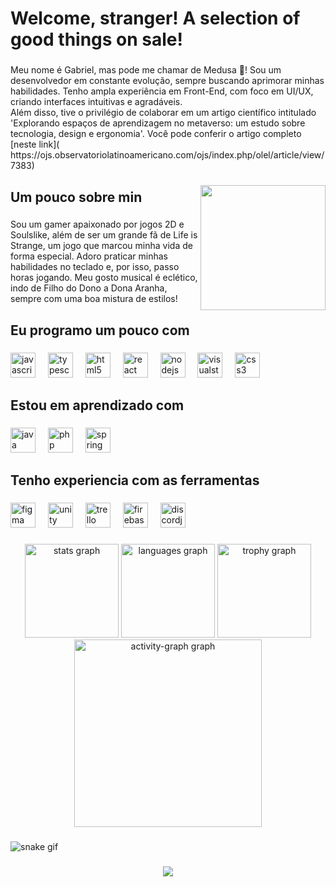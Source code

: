 <h1 align="left">Welcome, stranger! A selection of good things on sale!</h1>

###

<p align="left">Meu nome é Gabriel, mas pode me chamar de Medusa 🐍! Sou um desenvolvedor em constante evolução, sempre buscando aprimorar minhas habilidades. Tenho ampla experiência em Front-End, com foco em UI/UX, criando interfaces intuitivas e agradáveis.<br>Além disso, tive o privilégio de colaborar em um artigo científico intitulado 'Explorando espaços de aprendizagem no metaverso: um estudo sobre tecnologia, design e ergonomia'. Você pode conferir o artigo completo [neste link]( https://ojs.observatoriolatinoamericano.com/ojs/index.php/olel/article/view/7383)</p>

###

<img align="right" height="200" src="https://i.imgur.com/manCBd9.gif"  />

###

<h2 align="left">Um pouco sobre min</h2>

###

<p align="left">Sou um gamer apaixonado por jogos 2D e Soulslike, além de ser um grande fã de Life is Strange, um jogo que marcou minha vida de forma especial. Adoro praticar minhas habilidades no teclado e, por isso, passo horas jogando. Meu gosto musical é eclético, indo de Filho do Dono a Dona Aranha, sempre com uma boa mistura de estilos!</p>

###

<h2 align="left">Eu programo um pouco com</h2>

###

<div align="left">
  <img src="https://cdn.jsdelivr.net/gh/devicons/devicon/icons/javascript/javascript-original.svg" height="40" alt="javascript logo"  />
  <img width="12" />
  <img src="https://cdn.jsdelivr.net/gh/devicons/devicon/icons/typescript/typescript-original.svg" height="40" alt="typescript logo"  />
  <img width="12" />
  <img src="https://cdn.jsdelivr.net/gh/devicons/devicon/icons/html5/html5-original.svg" height="40" alt="html5 logo"  />
  <img width="12" />
  <img src="https://cdn.jsdelivr.net/gh/devicons/devicon/icons/react/react-original.svg" height="40" alt="react logo"  />
  <img width="12" />
  <img src="https://cdn.jsdelivr.net/gh/devicons/devicon/icons/nodejs/nodejs-original.svg" height="40" alt="nodejs logo"  />
  <img width="12" />
  <img src="https://cdn.jsdelivr.net/gh/devicons/devicon/icons/visualstudio/visualstudio-plain.svg" height="40" alt="visualstudio logo"  />
  <img width="12" />
  <img src="https://cdn.jsdelivr.net/gh/devicons/devicon/icons/css3/css3-original.svg" height="40" alt="css3 logo"  />
</div>

###

<h2 align="left">Estou em aprendizado com</h2>

###

<div align="left">
  <img src="https://cdn.jsdelivr.net/gh/devicons/devicon/icons/java/java-original.svg" height="40" alt="java logo"  />
  <img width="12" />
  <img src="https://cdn.jsdelivr.net/gh/devicons/devicon/icons/php/php-original.svg" height="40" alt="php logo"  />
  <img width="12" />
  <img src="https://cdn.jsdelivr.net/gh/devicons/devicon/icons/spring/spring-original.svg" height="40" alt="spring logo"  />
</div>

###

<h2 align="left">Tenho experiencia com as ferramentas</h2>

###

<div align="left">
  <img src="https://cdn.jsdelivr.net/gh/devicons/devicon/icons/figma/figma-original.svg" height="40" alt="figma logo"  />
  <img width="12" />
  <img src="https://cdn.jsdelivr.net/gh/devicons/devicon/icons/unity/unity-original.svg" height="40" alt="unity logo"  />
  <img width="12" />
  <img src="https://cdn.jsdelivr.net/gh/devicons/devicon/icons/trello/trello-plain.svg" height="40" alt="trello logo"  />
  <img width="12" />
  <img src="https://cdn.jsdelivr.net/gh/devicons/devicon/icons/firebase/firebase-plain.svg" height="40" alt="firebase logo"  />
  <img width="12" />
  <img src="https://cdn.jsdelivr.net/gh/devicons/devicon/icons/discordjs/discordjs-original.svg" height="40" alt="discordjs logo"  />
</div>

###

<div align="center">
  <img src="https://github-readme-stats.vercel.app/api?username=MedusaGabriel&hide_title=false&hide_rank=false&show_icons=true&include_all_commits=true&count_private=true&disable_animations=false&theme=dracula&locale=en&hide_border=false&order=1" height="150" alt="stats graph"  />
  <img src="https://github-readme-stats.vercel.app/api/top-langs?username=MedusaGabriel&locale=en&hide_title=false&layout=compact&card_width=320&langs_count=5&theme=dracula&hide_border=false&order=2" height="150" alt="languages graph"  />
  <img src="https://github-profile-trophy.vercel.app?username=MedusaGabriel&theme=dracula&column=-1&row=1&margin-w=8&margin-h=8&no-bg=false&no-frame=false&order=4" height="150" alt="trophy graph"  />
  <img src="https://github-readme-activity-graph.vercel.app/graph?username=MedusaGabriel&radius=16&theme=react&area=true&order=5" height="300" alt="activity-graph graph"  />
</div>

###

![snake gif](https://github.com/MedusaGabriel/MedusaGabriel/blob/output/github-contribution-grid-snake.gif)

###

<div align="center">
  <img src="https://profile-counter.glitch.me/MedusaGabriel/count.svg?"  />
</div>

###
